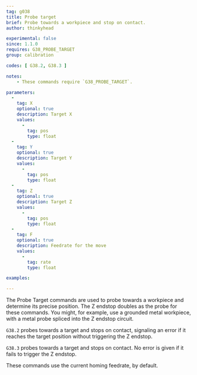 ```yaml
---
tag: g038
title: Probe target
brief: Probe towards a workpiece and stop on contact.
author: thinkyhead

experimental: false
since: 1.1.0
requires: G38_PROBE_TARGET
group: calibration

codes: [ G38.2, G38.3 ]

notes:
    - These commands require `G38_PROBE_TARGET`.

parameters:
  -
    tag: X
    optional: true
    description: Target X
    values:
      -
        tag: pos
        type: float
  -
    tag: Y
    optional: true
    description: Target Y
    values:
      -
        tag: pos
        type: float
  -
    tag: Z
    optional: true
    description: Target Z
    values:
      -
        tag: pos
        type: float
  -
    tag: F
    optional: true
    description: Feedrate for the move
    values:
      -
        tag: rate
        type: float

examples:

---
```


The Probe Target commands are used to probe towards a workpiece and determine its precise position. The Z endstop doubles as the probe for these commands. You might, for example, use a grounded metal workpiece, with a metal probe spliced into the Z endstop circuit.

`G38.2` probes towards a target and stops on contact, signaling an error if it reaches the target position without triggering the Z endstop.

`G38.3` probes towards a target and stops on contact. No error is given if it fails to trigger the Z endstop.

These commands use the current homing feedrate, by default.
